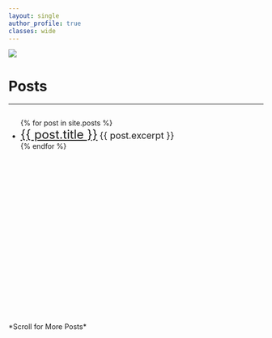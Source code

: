 ```yaml
---
layout: single
author_profile: true 
classes: wide
---
```

<style>
div.ex1 {
  width: 100%;
  height: 400px;
  overflow-y: scroll;
}
</style>

<img src="set.jpg?raw=true"/>

# Posts
---

<div class="ex1">
  <ul>
    {% for post in site.posts %}
      <li>
        <font size="5"><a href="{{ post.url }}">{{ post.title }}</a></font>
        <font size="4">{{ post.excerpt }}</font>
      </li>
    {% endfor %} 
  </ul>
</div>

<br>
*Scroll for More Posts*
